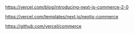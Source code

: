 https://vercel.com/blog/introducing-next-js-commerce-2-0

https://vercel.com/templates/next.js/nextjs-commerce

https://github.com/vercel/commerce

